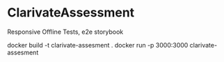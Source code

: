 # ClarivateAssessment

Responsive
Offline
Tests, e2e
storybook

docker build -t clarivate-assesment .
docker run -p 3000:3000 clarivate-assesment
